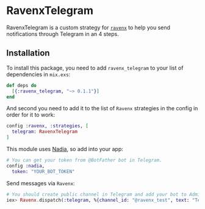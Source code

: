 # RavenxTelegram

RavenxTelegram is a custom strategy for [`ravenx`](https://github.com/acutario/ravenx) to help you send notifications
through Telegram in an 4 steps.

## Installation

To install this package, you need to add  `ravenx_telegram` to your list of dependencies in `mix.exs`:

```elixir
def deps do
  [{:ravenx_telegram, "~> 0.1.1"}]
end
```

And second you need to add it to the list of `Ravenx` strategies in the config in order for it to work:
```elixir
config :ravenx, :strategies, [
  telegram: RavenxTelegram
]
```

This module uses [Nadia](https://github.com/zhyu/nadia), so add into your app:
```elixir
# You can get your token from @BotFather bot in Telegram.
config :nadia,
  token: "YOUR_BOT_TOKEN"
```

Send messages via `Ravenx`:
```elixir
# You should create public channel in Telegram and add your bot to Admin users, when get public channel name from channel settings (or set it)   
iex> Ravenx.dispatch(:telegram, %{channel_id: "@ravenx_test", text: "Test message"}
```
